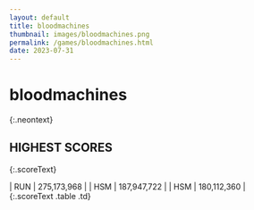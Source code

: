 ```yaml
---
layout: default
title: bloodmachines
thumbnail: images/bloodmachines.png
permalink: /games/bloodmachines.html
date: 2023-07-31
---
```


# bloodmachines 
{:.neontext}

## HIGHEST SCORES
{:.scoreText}

| RUN | 275,173,968 | 
| HSM | 187,947,722 | 
| HSM | 180,112,360 | 
{:.scoreText .table .td}
